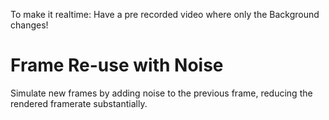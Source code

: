 To make it realtime: Have a pre recorded video where only the Background changes!

# Frame Re-use with Noise
Simulate new frames by adding noise to the previous frame, reducing the rendered framerate substantially.
